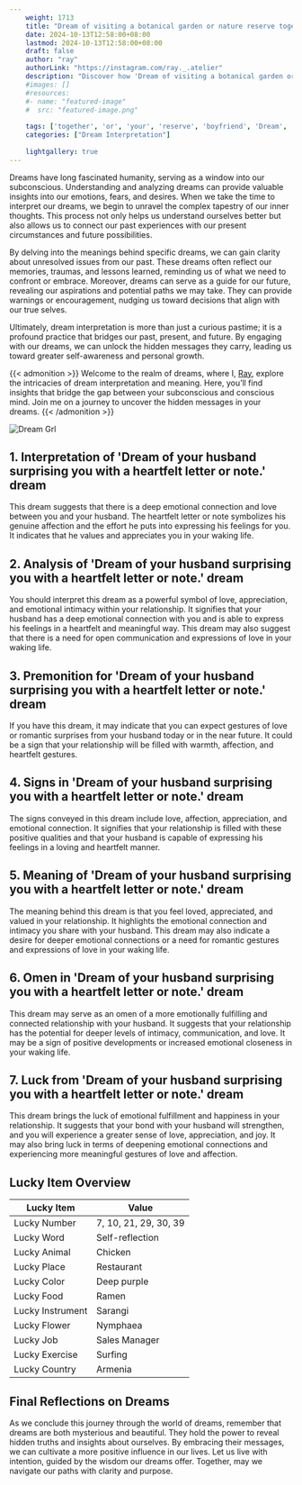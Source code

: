 ```yaml
---
    weight: 1713
    title: "Dream of visiting a botanical garden or nature reserve together with your boyfriend"  # Assuming 'title' column exists
    date: 2024-10-13T12:58:00+08:00
    lastmod: 2024-10-13T12:58:00+08:00
    draft: false
    author: "ray"
    authorLink: "https://instagram.com/ray._.atelier"
    description: "Discover how 'Dream of visiting a botanical garden or nature reserve together with your boyfriend' can interpret your future and uncover its significant meanings in your life."
    #images: []
    #resources:
    #- name: "featured-image"
    #  src: "featured-image.png"
    
    tags: ['together', 'or', 'your', 'reserve', 'boyfriend', 'Dream', 'visiting', 'a', 'botanical', 'nature', 'of', 'with', 'garden']
    categories: ["Dream Interpretation"]
    
    lightgallery: true
---
```

    
Dreams have long fascinated humanity, serving as a window into our subconscious. Understanding and analyzing dreams can provide valuable insights into our emotions, fears, and desires. When we take the time to interpret our dreams, we begin to unravel the complex tapestry of our inner thoughts. This process not only helps us understand ourselves better but also allows us to connect our past experiences with our present circumstances and future possibilities.

By delving into the meanings behind specific dreams, we can gain clarity about unresolved issues from our past. These dreams often reflect our memories, traumas, and lessons learned, reminding us of what we need to confront or embrace. Moreover, dreams can serve as a guide for our future, revealing our aspirations and potential paths we may take. They can provide warnings or encouragement, nudging us toward decisions that align with our true selves.

Ultimately, dream interpretation is more than just a curious pastime; it is a profound practice that bridges our past, present, and future. By engaging with our dreams, we can unlock the hidden messages they carry, leading us toward greater self-awareness and personal growth.

{{< admonition >}}
Welcome to the realm of dreams, where I, [Ray](https://instagram.com/ray._.atelier), explore the intricacies of dream interpretation and meaning. Here, you’ll find insights that bridge the gap between your subconscious and conscious mind. Join me on a journey to uncover the hidden messages in your dreams.
{{< /admonition >}}

![Dream Grl](https://cdn.pixabay.com/photo/2017/11/02/03/35/gothic-2910057_1280.jpg "Dream Grl")

## 1. Interpretation of 'Dream of your husband surprising you with a heartfelt letter or note.' dream
 This dream suggests that there is a deep emotional connection and love between you and your husband. The heartfelt letter or note symbolizes his genuine affection and the effort he puts into expressing his feelings for you. It indicates that he values and appreciates you in your waking life.

## 2. Analysis of 'Dream of your husband surprising you with a heartfelt letter or note.' dream
 You should interpret this dream as a powerful symbol of love, appreciation, and emotional intimacy within your relationship. It signifies that your husband has a deep emotional connection with you and is able to express his feelings in a heartfelt and meaningful way. This dream may also suggest that there is a need for open communication and expressions of love in your waking life.

## 3. Premonition for 'Dream of your husband surprising you with a heartfelt letter or note.' dream
 If you have this dream, it may indicate that you can expect gestures of love or romantic surprises from your husband today or in the near future. It could be a sign that your relationship will be filled with warmth, affection, and heartfelt gestures.

## 4. Signs in 'Dream of your husband surprising you with a heartfelt letter or note.' dream
 The signs conveyed in this dream include love, affection, appreciation, and emotional connection. It signifies that your relationship is filled with these positive qualities and that your husband is capable of expressing his feelings in a loving and heartfelt manner.

## 5. Meaning of 'Dream of your husband surprising you with a heartfelt letter or note.' dream
 The meaning behind this dream is that you feel loved, appreciated, and valued in your relationship. It highlights the emotional connection and intimacy you share with your husband. This dream may also indicate a desire for deeper emotional connections or a need for romantic gestures and expressions of love in your waking life.

## 6. Omen in 'Dream of your husband surprising you with a heartfelt letter or note.' dream
 This dream may serve as an omen of a more emotionally fulfilling and connected relationship with your husband. It suggests that your relationship has the potential for deeper levels of intimacy, communication, and love. It may be a sign of positive developments or increased emotional closeness in your waking life.

## 7. Luck from 'Dream of your husband surprising you with a heartfelt letter or note.' dream
 This dream brings the luck of emotional fulfillment and happiness in your relationship. It suggests that your bond with your husband will strengthen, and you will experience a greater sense of love, appreciation, and joy. It may also bring luck in terms of deepening emotional connections and experiencing more meaningful gestures of love and affection.

## Lucky Item Overview
| Lucky Item          | Value              |
|---------------|--------------------|
| Lucky Number        | 7, 10, 21, 29, 30, 39  |
| Lucky Word          | Self-reflection |
| Lucky Animal        | Chicken |
| Lucky Place         | Restaurant     |
| Lucky Color         | Deep purple     |
| Lucky Food          | Ramen      |
| Lucky Instrument    | Sarangi |
| Lucky Flower        | Nymphaea    |
| Lucky Job           | Sales Manager       |
| Lucky Exercise      | Surfing  |
| Lucky Country       | Armenia    |


##  Final Reflections on Dreams

As we conclude this journey through the world of dreams, remember that dreams are both mysterious and beautiful. They hold the power to reveal hidden truths and insights about ourselves. By embracing their messages, we can cultivate a more positive influence in our lives. Let us live with intention, guided by the wisdom our dreams offer. Together, may we navigate our paths with clarity and purpose.
